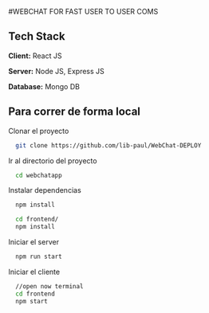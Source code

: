 #WEBCHAT FOR FAST USER TO USER COMS

## Tech Stack

**Client:** React JS

**Server:** Node JS, Express JS

**Database:** Mongo DB

## Para correr de forma local

Clonar el proyecto

```bash
  git clone https://github.com/lib-paul/WebChat-DEPLOY
```

Ir al directorio del proyecto

```bash
  cd webchatapp
```

Instalar dependencias

```bash
  npm install
```

```bash
  cd frontend/
  npm install
```

Iniciar el server

```bash
  npm run start
```

Iniciar el cliente

```bash
  //open now terminal
  cd frontend
  npm start
```

